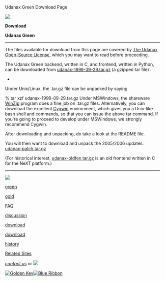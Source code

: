 Udanax Green Download Page





[![](../../images/logo.gif)](http://www.udanax.com/index.html)

**Download**

**Udanax Green**

---

The files available for download from this page are covered by [The
Udanax Open-Source License](../../license.html), which you may want to read before proceeding.

The Udanax Green backend, written in C, and frontend, written in Python,
can be downloaded from [udanax-1999-09-29.tar.gz](udanax-1999-09-29.tar.gz)
(a gzipped tar file)
.

-
Under Unix/Linux, the .tar.gz file can be unpacked by saying

% tar xzf udanax-1999-09-29.tar.gz
Under MSWindows, the shareware [WinZip](http://www.winzip.com/)
program does a fine job on .tar.gz files. Alternatively,
you can download the excellent [Cygwin](http://sourceware.cygnus.com/cygwin/download.html)
environment, which gives you a Unix-like bash shell and commands, so that
you can issue the above tar command. If you're going to proceed to develop
under MSWindows, we strongly recommend Cygwin.

After downloading and unpacking, do take a look at the README file.

You will then want to download and unpack the 2005/2006 updates:
[udanax-patch.tar.gz](udanax-patch.tar.gz)

(For historical interest, [udanax-oldfen.tar.gz](udanax-oldfen.tar.gz)
is an old frontend written in C for the NeXT platform.)





---



[![](../../images/logo.gif)](../../index.html)

[green](../index.html)

[gold](../../gold/index.html)

[FAQ](../../FAQ.html)

[discussion](../../discussion/index.html)

[download](index.html)

[download](../../gold/download/index.html)

[history](../../history/index.html)

[Related
Sites](../../related.html)

*[contact us](../../contact.html)*
or [![](../../images/cmn.gif)](http://www.blindpay.com/crit-me-now.cgi)

[![Golden Key](../../images/key.gif)](http://www.privacy.org/ipc/)[![Blue Ribbon](../../images/ribbon.gif)](http://mirrors.yahoo.com/eff/blueribbon.html)
